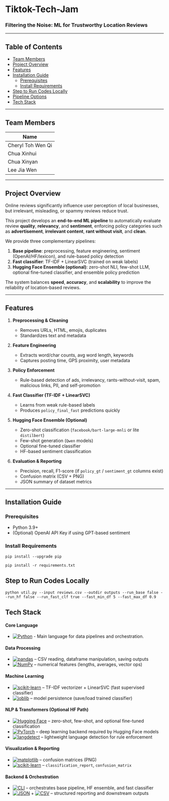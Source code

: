 # Tiktok-Tech-Jam

### Filtering the Noise: ML for Trustworthy Location Reviews

---

## Table of Contents
- [Team Members](#team-members)
- [Project Overview](#project-overview)
- [Features](#features)
- [Installation Guide](#installation-guide)
  - [Prerequisites](#prerequisites)
  - [Install Requirements](#install-requirements)
- [Step to Run Codes Locally](#step-to-run-codes-locally)
- [Pipeline Options](#pipeline-options)
- [Tech Stack](#tech-stack)

---

## Team Members
| Name              |
|-------------------|
| Cheryl Toh Wen Qi |
| Chua Xinhui       |
| Chua Xinyan       |
| Lee Jia Wen       |

---

## Project Overview
Online reviews significantly influence user perception of local businesses, but irrelevant, misleading, or spammy reviews reduce trust.  

This project develops an **end-to-end ML pipeline** to automatically evaluate review **quality**, **relevancy**, and **sentiment**, enforcing policy categories such as **advertisement**, **irrelevant content**, **rant without visit**, and **clean**.  

We provide three complementary pipelines:  
1. **Base pipeline**: preprocessing, feature engineering, sentiment (OpenAI/HF/lexicon), and rule-based policy detection  
2. **Fast classifier**: TF-IDF + LinearSVC (trained on weak labels)  
3. **Hugging Face Ensemble (optional)**: zero-shot NLI, few-shot LLM, optional fine-tuned classifier, and ensemble policy prediction  

The system balances **speed**, **accuracy**, and **scalability** to improve the reliability of location-based reviews.

---

## Features
1. **Preprocessing & Cleaning**  
   - Removes URLs, HTML, emojis, duplicates  
   - Standardizes text and metadata  

2. **Feature Engineering**  
   - Extracts word/char counts, avg word length, keywords  
   - Captures posting time, GPS proximity, user metadata  

3. **Policy Enforcement**  
   - Rule-based detection of ads, irrelevancy, rants-without-visit, spam, malicious links, PII, and self-promotion  

4. **Fast Classifier (TF-IDF + LinearSVC)**  
   - Learns from weak rule-based labels  
   - Produces `policy_final_fast` predictions quickly  

5. **Hugging Face Ensemble (Optional)**  
   - Zero-shot classification (`facebook/bart-large-mnli` or lite `distilbert`)  
   - Few-shot generation (`Qwen` models)  
   - Optional fine-tuned classifier  
   - HF-based sentiment classification  

6. **Evaluation & Reporting**  
   - Precision, recall, F1-score (if `policy_gt` / `sentiment_gt` columns exist)  
   - Confusion matrix (CSV + PNG)  
   - JSON summary of dataset metrics  

---

## Installation Guide

### Prerequisites
- Python 3.9+  
- (Optional) OpenAI API Key if using GPT-based sentiment  

### Install Requirements
```
pip install --upgrade pip
```
```
pip install -r requirements.txt
```


## Step to Run Codes Locally
```
python util.py --input reviews.csv --outdir outputs --run_base false --run_hf false --run_fast_clf true --fast_min_df 5 --fast_max_df 0.9
```

## Tech Stack

#### Core Language
- [![Python](https://img.shields.io/badge/Python%203.9+-3776AB.svg?style=for-the-badge&logo=python&logoColor=white)](https://www.python.org/) - Main language for data pipelines and orchestration.

#### Data Processing
- [![pandas](https://img.shields.io/badge/pandas-150458.svg?style=for-the-badge&logo=pandas&logoColor=white)](https://pandas.pydata.org/) – CSV reading, dataframe manipulation, saving outputs  
- [![NumPy](https://img.shields.io/badge/NumPy-013243.svg?style=for-the-badge&logo=numpy&logoColor=white)](https://numpy.org/) – numerical features (lengths, averages, vector ops)

#### Machine Learning
- [![scikit-learn](https://img.shields.io/badge/scikit--learn-F7931E.svg?style=for-the-badge&logo=scikit-learn&logoColor=white)](https://scikit-learn.org/) – TF-IDF vectorizer + LinearSVC (fast supervised classifier)  
- [![joblib](https://img.shields.io/badge/joblib-6DB33F.svg?style=for-the-badge&logo=python&logoColor=white)](https://joblib.readthedocs.io/) – model persistence (save/load trained classifier)

#### NLP & Transformers (Optional HF Path)
- [![Hugging Face](https://img.shields.io/badge/HuggingFace-FFD21E.svg?style=for-the-badge&logo=huggingface&logoColor=black)](https://huggingface.co/) – zero-shot, few-shot, and optional fine-tuned classification  
- [![PyTorch](https://img.shields.io/badge/PyTorch-EE4C2C.svg?style=for-the-badge&logo=pytorch&logoColor=white)](https://pytorch.org/) – deep learning backend required by Hugging Face models  
- [![langdetect](https://img.shields.io/badge/langdetect-4B8BBE.svg?style=for-the-badge&logo=python&logoColor=white)](https://pypi.org/project/langdetect/) – lightweight language detection for rule enforcement

#### Visualization & Reporting
- [![matplotlib](https://img.shields.io/badge/matplotlib-0C55A5.svg?style=for-the-badge&logo=plotly&logoColor=white)](https://matplotlib.org/) – confusion matrices (PNG)  
- [![scikit-learn](https://img.shields.io/badge/sklearn%20metrics-F7931E.svg?style=for-the-badge&logo=scikit-learn&logoColor=white)](https://scikit-learn.org/stable/modules/classes.html#module-sklearn.metrics) – `classification_report`, `confusion_matrix`

#### Backend & Orchestration
- [![CLI](https://img.shields.io/badge/CLI-181717.svg?style=for-the-badge&logo=windowsterminal&logoColor=white)](./util.py) – orchestrates base pipeline, HF ensemble, and fast classifier  
- [![JSON](https://img.shields.io/badge/JSON-000000.svg?style=for-the-badge&logo=json&logoColor=white)](https://www.json.org/) + [![CSV](https://img.shields.io/badge/CSV-217346.svg?style=for-the-badge&logo=microsoft-excel&logoColor=white)](https://en.wikipedia.org/wiki/Comma-separated_values) – structured reporting and downstream outputs

